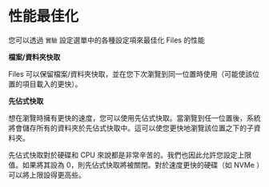 # 性能最佳化

您可以透過 `實驗` 設定選單中的各種設定項來最佳化 Files 的性能

**檔案/資料夾快取**

Files 可以保留檔案/資料夾快取，並在您下次瀏覽到同一位置時使用（可能使該位置的項目載入的更快）。

**先佔式快取**

想在瀏覽時擁有更快的速度，您可以使用先佔式快取。當瀏覽到任一位置後，系統將會儲存所有的資料夾於先佔式快取中。這可以使您更快地瀏覽該位置之下的子資料夾。

先佔式快取對於硬碟和 CPU 來說都是非常辛苦的。我們也因此允許您設定上限值。如果將其設為 0，則先佔式快取將被關閉。對於速度更快的硬碟（如 NVMe ）可以將上限設得更高些。
